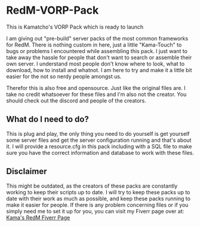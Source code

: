 # RedM-VORP-Pack
This is Kamatcho's VORP Pack which is ready to launch

I am giving out "pre-build" server packs of the most common frameworks for RedM. There is nothing custom in here, just a little "Kama-Touch" to bugs or problems I encountered while assembling this pack. I just want to take away the hassle for people that don't want to search or assemble their own server. I understand most people don't know where to look, what to download, how to install and whatnot. I am here to try and make it a little bit easier for the not so nerdy people amongst us. 

Therefor this is also free and opensource. Just like the original files are. I take no credit whatsoever for these files and I'm also not the creator. You should check out the discord and people of the creators. 

## What do I need to do?
This is plug and play, the only thing you need to do yourself is get yourself some server files and get the server configuration running and that's about it. I will provide a resource.cfg in this pack including with a SQL file to make sure you have the correct information and database to work with these files. 

## Disclaimer
This might be outdated, as the creators of these packs are constantly working to keep their scripts up to date. I will try to keep these packs up to date with their work as much as possible, and keep these packs running to make it easier for people. 
If there is any problem concerning files or if you simply need me to set it up for you, you can visit my Fiverr page over at: [Kama's RedM Fiverr Page](https://nl.fiverr.com/lurzkamatcho/deliver-custom-solutions-for-your-redm-environment)

